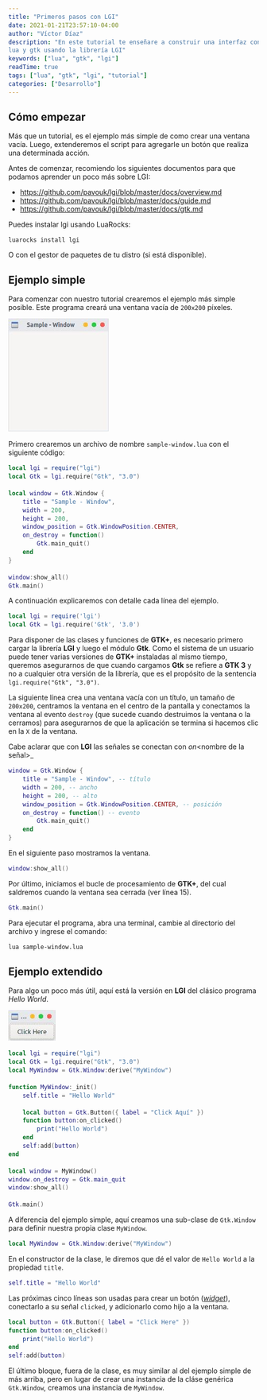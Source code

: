 ```yaml
---
title: "Primeros pasos con LGI"
date: 2021-01-21T23:57:10-04:00
author: "Víctor Díaz"
description: "En este tutorial te enseñare a construir una interfaz con
lua y gtk usando la librería LGI"
keywords: ["lua", "gtk", "lgi"]
readTime: true
tags: ["lua", "gtk", "lgi", "tutorial"]
categories: ["Desarrollo"]
---
```


## Cómo empezar

Más que un tutorial, es el ejemplo más simple de como crear una ventana vacía.
Luego, extenderemos el script para agregarle un botón que realiza una determinada acción.

Antes de comenzar, recomiendo los siguientes documentos para que podamos aprender
un poco más sobre LGI:

* https://github.com/pavouk/lgi/blob/master/docs/overview.md
* https://github.com/pavouk/lgi/blob/master/docs/guide.md
* https://github.com/pavouk/lgi/blob/master/docs/gtk.md

Puedes instalar lgi usando LuaRocks:

```
luarocks install lgi
```

O con el gestor de paquetes de tu distro (si está disponible).

## Ejemplo simple

Para comenzar con nuestro tutorial crearemos el ejemplo más simple posible.
Este programa creará una ventana vacía de `200x200` píxeles.

![simple-window.lua](/images/post/primeros-pasos-con-lua-gtk/screen1.jpg)

Primero crearemos un archivo de nombre `sample-window.lua`
con el siguiente código:

```lua
local lgi = require("lgi")
local Gtk = lgi.require("Gtk", "3.0")

local window = Gtk.Window {
	title = "Sample - Window",
	width = 200,
	height = 200,
	window_position = Gtk.WindowPosition.CENTER,
	on_destroy = function()
		Gtk.main_quit()
	end
}

window:show_all()
Gtk.main()
```

A continuación explicaremos con detalle cada línea del ejemplo.

```lua
local lgi = require('lgi')
local Gtk = lgi.require('Gtk', '3.0')
```

Para disponer de las clases y funciones de **GTK+**, es necesario primero cargar la
librería **LGI** y luego el módulo **Gtk**. Como el sistema de un usuario puede tener varias
versiones de **GTK+** instaladas al mismo tiempo, queremos asegurarnos de que cuando
cargamos **Gtk** se refiere a **GTK 3** y no a cualquier otra versión de la librería,
que es el propósito de la sentencia `lgi.require("Gtk", "3.0")`.

La siguiente línea crea una ventana vacía con un título, un tamaño de `200x200`,
centramos la ventana en el centro de la pantalla y conectamos la ventana al evento
`destroy` (que sucede cuando destruimos la ventana o la cerramos) para asegurarnos
de que la aplicación se termina si hacemos clic en la `X` de la ventana.

Cabe aclarar que con **LGI** las señales se conectan con _on_<nombre de la señal>_

```lua
window = Gtk.Window {
	title = "Sample - Window", -- título
	width = 200, -- ancho
	height = 200, -- alto
	window_position = Gtk.WindowPosition.CENTER, -- posición
	on_destroy = function() -- evento
		Gtk.main_quit()
	end
}
```

En el siguiente paso mostramos la ventana.

```lua
window:show_all()
```

Por último, iniciamos el bucle de procesamiento de **GTK+**, del cual saldremos
cuando la ventana sea cerrada (ver línea 15).

```lua
Gtk.main()
```

Para ejecutar el programa, abra una terminal, cambie al directorio del archivo y
ingrese el comando:

```sh
lua sample-window.lua
```

## Ejemplo extendido

Para algo un poco más útil, aquí está la versión en **LGI** del clásico
programa _Hello World_.

![hello-world.lua](/images/post/primeros-pasos-con-lua-gtk/screen2.jpg)

```lua
local lgi = require("lgi")
local Gtk = lgi.require("Gtk", "3.0")
local MyWindow = Gtk.Window:derive("MyWindow")

function MyWindow:_init()
	self.title = "Hello World"

	local button = Gtk.Button({ label = "Click Aquí" })
	function button:on_clicked()
		print("Hello World")
	end
	self:add(button)
end

local window = MyWindow()
window.on_destroy = Gtk.main_quit
window:show_all()

Gtk.main()
```

A diferencia del ejemplo simple, aquí creamos una sub-clase de `Gtk.Window` para
definir nuestra propia clase `MyWindow`.

```lua
local MyWindow = Gtk.Window:derive("MyWindow")
```

En el constructor de la clase, le diremos que dé el valor de `Hello World` a la
propiedad `title`.

```lua
self.title = "Hello World"
```

Las próximas cinco líneas son usadas para crear un botón
(_[widget](http://es.wikipedia.org/wiki/Widget)_), conectarlo a su señal
`clicked`, y adicionarlo como hijo a la ventana.

```lua
local button = Gtk.Button({ label = "Click Here" })
function button:on_clicked()
	print("Hello World")
end
self:add(button)
```

El último bloque, fuera de la clase, es muy similar al del ejemplo simple de más
arriba, pero en lugar de crear una instancia de la cláse genérica `Gtk.Window`,
creamos una instancia de `MyWindow`.
